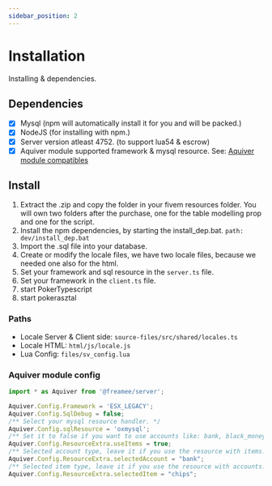 ```yaml
---
sidebar_position: 2
---
```


# Installation

Installing & dependencies.

## Dependencies
- [x] Mysql (npm will automatically install it for you and will be packed.)
- [x] NodeJS (for installing with npm.)
- [x] Server version atleast 4752. (to support lua54 & escrow)
- [x] Aquiver module supported framework & mysql resource. See: [Aquiver module compatibles](../../aquiver_module/about.md)

## Install
1. Extract the .zip and copy the folder in your fivem resources folder. You will own two folders after the purchase, one for the table modelling prop and one for the script.
2. Install the npm dependencies, by starting the install_dep.bat. `path: dev/install_dep.bat`
3. Import the .sql file into your database.
4. Create or modify the locale files, we have two locale files, because we needed one also for the html.
5. Set your framework and sql resource in the `server.ts` file.
6. Set your framework in the `client.ts` file.
7. start PokerTypescript
8. start pokerasztal

### Paths
- Locale Server & Client side: `source-files/src/shared/locales.ts`
- Locale HTML: `html/js/locale.js`
- Lua Config: `files/sv_config.lua`

### Aquiver module config
```typescript
import * as Aquiver from '@freamee/server';

Aquiver.Config.Framework = 'ESX_LEGACY';
Aquiver.Config.SqlDebug = false;
/** Select your mysql resource handler. */
Aquiver.Config.sqlResource = 'oxmysql';
/** Set it to false if you want to use accounts like: bank, black_money, etc. */
Aquiver.Config.ResourceExtra.useItems = true;
/** Selected account type, leave it if you use the resource with items. */
Aquiver.Config.ResourceExtra.selectedAccount = "bank";
/** Selected item type, leave it if you use the resource with accounts. */
Aquiver.Config.ResourceExtra.selectedItem = "chips";
```